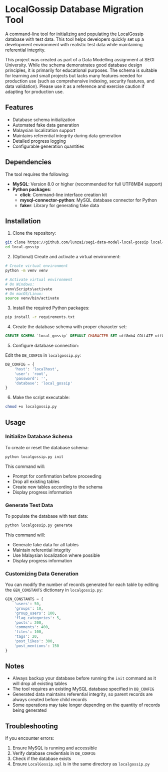 # LocalGossip Database Migration Tool

A command-line tool for initializing and populating the LocalGossip database with test data. This tool helps developers quickly set up a development environment with realistic test data while maintaining referential integrity.

This project was created as part of a Data Modelling assignment at SEGI University. While the schema demonstrates good database design principles, it is primarily for educational purposes. The schema is suitable for learning and small projects but lacks many features needed for production use (such as comprehensive indexing, security features, and data validation). Please use it as a reference and exercise caution if adapting for production use.

## Features

- Database schema initialization
- Automated fake data generation
- Malaysian localization support
- Maintains referential integrity during data generation
- Detailed progress logging
- Configurable generation quantities

## Dependencies

The tool requires the following:

- **MySQL**: Version 8.0 or higher (recommended for full UTF8MB4 support)
- **Python packages**:
  - **click**: Command-line interface creation kit
  - **mysql-connector-python**: MySQL database connector for Python
  - **faker**: Library for generating fake data

## Installation

1. Clone the repository:
```bash
git clone https://github.com/lunzai/segi-data-model-local-gossip local-gossip
cd local-gossip
```

2. (Optional) Create and activate a virtual environment:
```bash
# Create virtual environment
python -m venv venv

# Activate virtual environment
# On Windows:
venv\Scripts\activate
# On macOS/Linux:
source venv/bin/activate
```

3. Install the required Python packages:
```bash
pip install -r requirements.txt
```

4. Create the database schema with proper character set:
```sql
CREATE SCHEMA `local_gossip` DEFAULT CHARACTER SET utf8mb4 COLLATE utf8mb4_unicode_ci;
```

5. Configure database connection:
   
Edit the `DB_CONFIG` in `localgossip.py`:
```python
DB_CONFIG = {
    'host': 'localhost',
    'user': 'root',
    'password': '',
    'database': 'local_gossip'
}
```

6. Make the script executable:
```bash
chmod +x localgossip.py
```

## Usage

### Initialize Database Schema

To create or reset the database schema:

```bash
python localgossip.py init
```

This command will:
- Prompt for confirmation before proceeding
- Drop all existing tables
- Create new tables according to the schema
- Display progress information

### Generate Test Data

To populate the database with test data:

```bash
python localgossip.py generate
```

This command will:
- Generate fake data for all tables
- Maintain referential integrity
- Use Malaysian localization where possible
- Display progress information

### Customizing Data Generation

You can modify the number of records generated for each table by editing the `GEN_CONSTANTS` dictionary in `localgossip.py`:

```python
GEN_CONSTANTS = {
    'users': 50,
    'groups': 10,
    'group_users': 100,
    'flag_categories': 5,
    'posts': 200,
    'comments': 400,
    'files': 100,
    'tags': 20,
    'post_likes': 300,
    'post_mentions': 150
}
```

## Notes

- Always backup your database before running the `init` command as it will drop all existing tables
- The tool requires an existing MySQL database specified in `DB_CONFIG`
- Generated data maintains referential integrity, so parent records are always created before child records
- Some operations may take longer depending on the quantity of records being generated

## Troubleshooting

If you encounter errors:

1. Ensure MySQL is running and accessible
2. Verify database credentials in `DB_CONFIG`
3. Check if the database exists
4. Ensure `LocalGossip.sql` is in the same directory as `localgossip.py`
